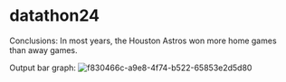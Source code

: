 # datathon24
Conclusions: 
In most years, the Houston Astros won more home games than away games.

Output bar graph:
![f830466c-a9e8-4f74-b522-65853e2d5d80](https://github.com/SMMotteler/datathon24/assets/68405647/1b68f4a2-6e74-4676-81b7-07385efa7b7f)
